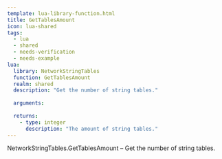 ```yaml
---
template: lua-library-function.html
title: GetTablesAmount
icon: lua-shared
tags:
  - lua
  - shared
  - needs-verification
  - needs-example
lua:
  library: NetworkStringTables
  function: GetTablesAmount
  realm: shared
  description: "Get the number of string tables."
  
  arguments:
  
  returns:
    - type: integer
      description: "The amount of string tables."
---
```


<div class="lua__search__keywords">
NetworkStringTables.GetTablesAmount &#x2013; Get the number of string tables.
</div>
